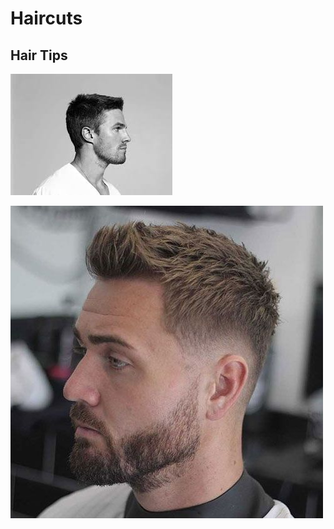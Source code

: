# Haircuts

## Hair Tips



![](<../.gitbook/assets/image (1) (2).png>)

![](<../.gitbook/assets/image (3) (1) (1) (1) (1) (1) (1) (1).png>)
